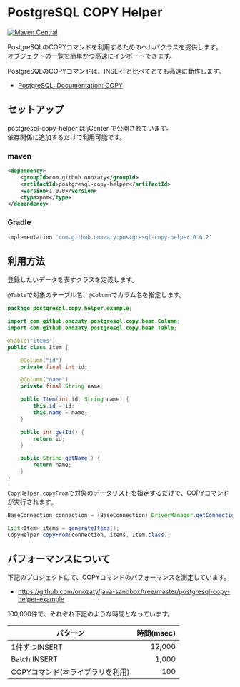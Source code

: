 # PostgreSQL COPY Helper

[![Maven Central](https://maven-badges.herokuapp.com/maven-central/com.github.onozaty/postgresql-copy-helper/badge.svg)](https://maven-badges.herokuapp.com/maven-central/com.github.onozaty/postgresql-copy-helper)

PostgreSQLのCOPYコマンドを利用するためのヘルパクラスを提供します。  
オブジェクトの一覧を簡単かつ高速にインポートできます。

PostgreSQLのCOPYコマンドは、INSERTと比べてとても高速に動作します。

* [PostgreSQL: Documentation: COPY](https://www.postgresql.org/docs/current/sql-copy.html)

## セットアップ

postgresql-copy-helper は jCenter で公開されています。  
依存関係に追加するだけで利用可能です。

### maven

```xml
<dependency>
	<groupId>com.github.onozaty</groupId>
	<artifactId>postgresql-copy-helper</artifactId>
	<version>1.0.0</version>
	<type>pom</type>
</dependency>
```

### Gradle

```groovy
implementation 'com.github.onozaty:postgresql-copy-helper:0.0.2'
```

## 利用方法

登録したいデータを表すクラスを定義します。

`@Table`で対象のテーブル名、`@Column`でカラム名を指定します。

```java
package postgresql.copy.helper.example;

import com.github.onozaty.postgresql.copy.bean.Column;
import com.github.onozaty.postgresql.copy.bean.Table;

@Table("items")
public class Item {

    @Column("id")
    private final int id;

    @Column("name")
    private final String name;

    public Item(int id, String name) {
        this.id = id;
        this.name = name;
    }

    public int getId() {
        return id;
    }

    public String getName() {
        return name;
    }
}
```

`CopyHelper.copyFrom`で対象のデータリストを指定するだけで、COPYコマンドが実行されます。

```java
BaseConnection connection = (BaseConnection) DriverManager.getConnection(DATABASE_URL, DATABASE_USER, DATABASE_PASSWORD);

List<Item> items = generateItems();
CopyHelper.copyFrom(connection, items, Item.class);
```

## パフォーマンスについて

下記のプロジェクトにて、COPYコマンドのパフォーマンスを測定しています。

* https://github.com/onozaty/java-sandbox/tree/master/postgresql-copy-helper-example

100,000件で、それぞれ下記のような時間となっています。

| パターン | 時間(msec) |
|---------|----------:|
| 1件ずつINSERT | 12,000 |
| Batch INSERT | 1,000 |
| COPYコマンド(本ライブラリを利用) | 100 |
